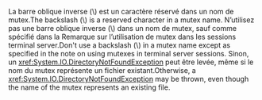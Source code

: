 <span data-ttu-id="145d1-101">La barre oblique inverse (\\) est un caractère réservé dans un nom de mutex.</span><span class="sxs-lookup"><span data-stu-id="145d1-101">The backslash (\\) is a reserved character in a mutex name.</span></span> <span data-ttu-id="145d1-102">N’utilisez pas une barre oblique inverse (\\) dans un nom de mutex, sauf comme spécifié dans la Remarque sur l’utilisation de mutex dans les sessions terminal server.</span><span class="sxs-lookup"><span data-stu-id="145d1-102">Don't use a backslash (\\) in a mutex name except as specified in the note on using mutexes in terminal server sessions.</span></span> <span data-ttu-id="145d1-103">Sinon, un <xref:System.IO.DirectoryNotFoundException> peut être levée, même si le nom du mutex représente un fichier existant.</span><span class="sxs-lookup"><span data-stu-id="145d1-103">Otherwise, a <xref:System.IO.DirectoryNotFoundException> may be thrown, even though the name of the mutex represents an existing file.</span></span>
